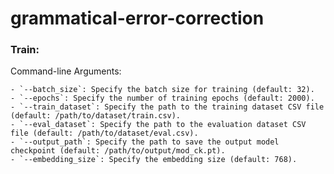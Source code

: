 # grammatical-error-correction

### Train:

Command-line Arguments:

    - `--batch_size`: Specify the batch size for training (default: 32).
    - `--epochs`: Specify the number of training epochs (default: 2000).
    - `--train_dataset`: Specify the path to the training dataset CSV file (default: /path/to/dataset/train.csv).
    - `--eval_dataset`: Specify the path to the evaluation dataset CSV file (default: /path/to/dataset/eval.csv).
    - `--output_path`: Specify the path to save the output model checkpoint (default: /path/to/output/mod_ck.pt).
    - `--embedding_size`: Specify the embedding size (default: 768).